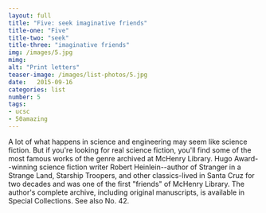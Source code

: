 ```yaml
---
layout: full
title: "Five: seek imaginative friends"
title-one: "Five"
title-two: "seek"
title-three: "imaginative friends"
img: /images/5.jpg
mimg: 
alt: "Print letters"
teaser-image: /images/list-photos/5.jpg
date:   2015-09-16
categories: list
number: 5
tags:
- ucsc
- 50amazing
---
```

A lot of what happens in science and engineering may seem like science fiction. But if you're looking for real science fiction, you'll find some of the most famous works of the genre archived at McHenry Library. Hugo Award--winning science fiction writer Robert Heinlein--author of Stranger in a Strange Land, Starship Troopers, and other classics-lived in Santa Cruz for two decades and was one of the first "friends" of McHenry Library. The author's complete archive, including original manuscripts, is available in Special Collections. See also No. 42.